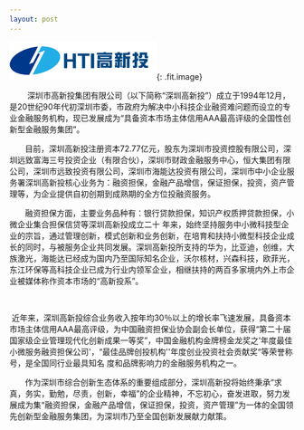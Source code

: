 ```yaml
---
layout: post
---
```


![](/uploads/logo-高新投.png){: .fit.image}

<font style="vertical-align: inherit;"><font style="vertical-align: inherit;"><font style="vertical-align: inherit;"><font style="vertical-align: inherit;">&nbsp; &nbsp; &nbsp; &nbsp; 深圳市高新投集团有限公司（以下简称&ldquo;深圳高新投&rdquo;）成立于1994年12月，是20世纪90年代初深圳市委，市政府为解决中小科技企业融资难问题而设立的专业金融服务机构</font><font style="vertical-align: inherit;">，现已发展成为&ldquo;具备资本市场主体信用AAA最高评级的全国性创新型金融服务集团</font><font style="vertical-align: inherit;">&rdquo;。</font></font></font></font>

<font style="vertical-align: inherit;"><font style="vertical-align: inherit;"><font style="vertical-align: inherit;"><font style="vertical-align: inherit;">&nbsp; &nbsp; &nbsp; &nbsp;目前，深圳高新投注册资本72.77亿元，股东为深圳市投资控股有限公司，深圳远致富海三号投资企业（有限合伙），深圳市财政金融服务中心，恒大集团有限公司，深圳市远致投资有限公司，深圳市海能达投资有限公司，深圳市中小企业服务署深圳高新投核心业务为</font><font style="vertical-align: inherit;">：融资担保，金融产品增信，保证担保，投资，资产管理等，为企业提供自初创期到成熟期的全方位投融资服务</font><font style="vertical-align: inherit;">。</font></font></font></font>

<font style="vertical-align: inherit;"><font style="vertical-align: inherit;"><font style="vertical-align: inherit;"><font style="vertical-align: inherit;">&nbsp; &nbsp; &nbsp; &nbsp;融资担保方面，主要业务品种有：银行贷款担保，知识产权质押贷款担保，小微企业集合担保信贷等深圳高新投成立二十 </font><font style="vertical-align: inherit;">年来，始终坚持服务中小微科技型企业的宗旨</font><font style="vertical-align: inherit;">，通过管理创新，模式创新和业务创新，在培育和扶持小微型科技企业成长的同时</font><font style="vertical-align: inherit;">，与被服务企业共同发展。深圳高新投所支持的华为，比亚迪，创维，大族激光，海能达已经成为国内乃至国际知名企业</font><font style="vertical-align: inherit;">，沃尔核材，兴森科技，欧菲光，东江环保等高科技企业已成为行业内领军企业</font><font style="vertical-align: inherit;">，相继扶持的两百多家境内外上市企业被媒体称作资本市场的&ldquo;高新投系&rdquo;。</font></font></font></font>

<font style="vertical-align: inherit;"><font style="vertical-align: inherit;"><font style="vertical-align: inherit;"><font style="vertical-align: inherit;">&nbsp; &nbsp; &nbsp; &nbsp;</font></font></font></font>

<font style="vertical-align: inherit;"><font style="vertical-align: inherit;"><font style="vertical-align: inherit;"><font style="vertical-align: inherit;"><font style="vertical-align: inherit;"><font style="vertical-align: inherit;">&nbsp;近年来，深圳高新投综合业务收入按年均30％以上的增长率飞速发展，具备资本市场主体信用AAA最高评级，为中国融资担保业协会副会长单位，获得&ldquo;第二十届国家级企业管理现代化创新成果一等奖</font></font></font><font style="vertical-align: inherit;">&rdquo;，中国金融机构金牌榜金龙奖之'年度最佳小微服务融资担保公司'，&ldquo;最佳品牌创投机构''年度创业投资社会贡献奖&ldquo;等荣誉称号，是全国同行业最具知名 </font><font style="vertical-align: inherit;">度和品牌影响力的金融服务机构之一</font><font style="vertical-align: inherit;">。&nbsp;</font></font></font></font>

<font style="vertical-align: inherit;"><font style="vertical-align: inherit;"><font style="vertical-align: inherit;"><font style="vertical-align: inherit;">&nbsp; &nbsp; &nbsp; &nbsp;作为深圳市综合创新生态体系的重要组成部分，深圳高新投将始终秉承&ldquo;求真，务实，勤勉，尽责，创新，幸福&rdquo;的企业精神，不忘初心，奋发进取，努力发展成为集&ldquo;融资担保，金融产品增信，保证担保，投资，资产管理&rdquo;为一体的全国领先创新型金融服务集团，为深圳市乃至全国创新发展献力献策。</font></font></font></font>

&nbsp;